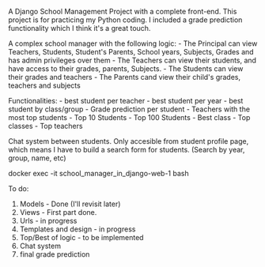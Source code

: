 A Django School Management Project with a complete front-end. This project is for practicing my Python coding. I included a grade prediction functionality which I think it's a great touch.

A complex school manager with the following logic:
    - The Principal can view Teachers, Students, Student's Parents, School years, Subjects, Grades and has admin privileges over them
    - The Teachers can view their students, and have access to their grades, parents, Subjects.
    - The Students can view their grades and teachers
    - The Parents cand view their child's grades, teachers and subjects
    
Functionalities:
    - best student per teacher
    - best student per year
    - best student by class/group
    - Grade prediction per student
    - Teachers with the most top students
    - Top 10 Students
    - Top 100 Students
    - Best class
    - Top classes
    - Top teachers

Chat system between students. Only accesible from student profile page, which means I have to build a search form for students. (Search by year, group, name, etc)

docker exec -it school_manager_in_django-web-1 bash

To do:
1. Models - Done (I'll revisit later)
2. Views - First part done. 
3. Urls - in progress
4. Templates and design - in progress
5. Top/Best of logic - to be implemented
6. Chat system
7. final grade prediction 